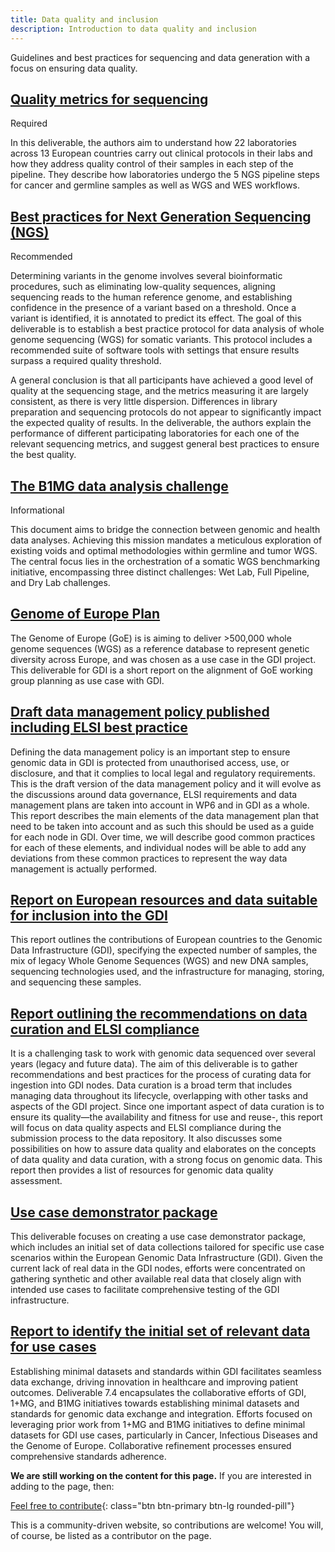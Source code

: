 ```yaml
---
title: Data quality and inclusion
description: Introduction to data quality and inclusion
---
```


Guidelines and best practices for sequencing and data generation with a focus on ensuring data quality.

## [Quality metrics for sequencing](https://zenodo.org/record/4889391#.YXGkS9bMKdY) 
<span class="badge badge-warning">Required<i class="fa-sharp fa-regular fa-star"></i></span>

In this deliverable, the authors aim to understand how 22 laboratories across 13 European countries carry out clinical protocols in their labs and how they address quality control of their samples in each step of the pipeline.  They describe how laboratories undergo the 5 NGS pipeline steps for cancer and germline samples as well as WGS and WES workflows.

## [Best practices for Next Generation Sequencing (NGS)](https://zenodo.org/record/7912923) 
<span class="badge badge-dark">Recommended<i class="fa-solid fa-thumbs-up"></i></span>

Determining variants in the genome involves several bioinformatic procedures, such as eliminating low-quality sequences, aligning sequencing reads to the human reference genome, and establishing confidence in the presence of a variant based on a threshold. Once a variant is identified, it is annotated to predict its effect. The goal of this deliverable is to establish a best practice protocol for data analysis of whole genome sequencing (WGS) for somatic variants. This protocol includes a recommended suite of software tools with settings that ensure results surpass a required quality threshold.

A general conclusion is that all participants have achieved a good level of quality at the sequencing stage, and the metrics measuring it are largely consistent, as there is very little dispersion. Differences in library preparation and sequencing protocols do not appear to significantly impact the expected quality of results. In the deliverable, the authors explain the performance of different participating laboratories for each one of the relevant sequencing metrics, and suggest general best practices to ensure the best quality.

## [The B1MG data analysis challenge](https://zenodo.org/records/10057879)
<span class="badge badge-primary">Informational<i class="fa-sharp fa-solid fa-circle-info"></i></span>

This document aims to bridge the connection between genomic and health data analyses. Achieving this mission mandates a meticulous exploration of existing voids and optimal methodologies within germline and tumor WGS. The central focus lies in the orchestration of a somatic WGS benchmarking initiative, encompassing three distinct challenges: Wet Lab, Full Pipeline, and Dry Lab challenges.

## [Genome of Europe Plan](https://zenodo.org/records/8017856)

The Genome of Europe (GoE) is is aiming to deliver >500,000 whole genome sequences (WGS) as a reference database to represent genetic diversity across Europe, and was chosen as a use case in the GDI project. This deliverable for GDI is a short report on the alignment of GoE working group planning as use case with GDI.


## [Draft data management policy published including ELSI best practice](https://zenodo.org/records/7956612)

Defining the data management policy is an important step to ensure genomic data in GDI is protected from unauthorised access, use, or disclosure, and that it complies to local legal and regulatory requirements. This is the draft version of the data management policy and it will evolve as the discussions around data governance, ELSI requirements and data management plans are taken into account in WP6 and in GDI as a whole. This report describes the main elements of the data management plan that need to be taken into account and as such this should be used as a guide for each node in GDI. Over time, we will describe good common practices for each of these elements, and individual nodes will be able to add any deviations from these common practices to represent the way data management is actually performed. 


## [Report on European resources and data suitable for inclusion into the GDI](https://zenodo.org/records/10887423)

This report outlines the contributions of European countries to the Genomic Data Infrastructure (GDI), specifying the expected number of samples, the mix of legacy Whole Genome Sequences (WGS) and new DNA samples, sequencing technologies used, and the infrastructure for managing, storing, and sequencing these samples.


## [Report outlining the recommendations on data curation and ELSI compliance](https://zenodo.org/records/10723494)

It is a challenging task to work with genomic data sequenced over several years (legacy and future data). The aim of this deliverable is to gather recommendations and best practices for the process of curating data for ingestion into GDI nodes. Data curation is a broad term that includes managing data throughout its lifecycle, overlapping with other tasks and aspects of the GDI project. Since one important aspect of data curation is to ensure its quality—the availability and fitness for use and reuse-, this report will focus on data quality aspects and ELSI compliance during the submission process to the data repository. It also discusses some possibilities on how to assure data quality and elaborates on the concepts of data quality and data curation, with a strong focus on genomic data. This report then provides a list of resources for genomic data quality assessment.


## [Use case demonstrator package](https://zenodo.org/records/11635576)

This deliverable focuses on creating a use case demonstrator package, which includes an initial set of data collections tailored for specific use case scenarios within the European Genomic Data Infrastructure (GDI). Given the current lack of real data in the GDI nodes, efforts were concentrated on gathering synthetic and other available real data that closely align with intended use cases to facilitate comprehensive testing of the GDI infrastructure.


## [Report to identify the initial set of relevant data for use cases](https://zenodo.org/records/10887528)

Establishing minimal datasets and standards within GDI facilitates seamless data exchange, driving innovation in healthcare and improving patient outcomes. Deliverable 7.4 encapsulates the collaborative efforts of GDI, 1+MG, and B1MG initiatives towards establishing minimal datasets and standards for genomic data exchange and integration. Efforts focused on leveraging prior work from 1+MG and B1MG initiatives to define minimal datasets for GDI use cases, particularly in Cancer, Infectious Diseases and the Genome of Europe. Collaborative refinement processes ensured comprehensive standards adherence.



**We are still working on the content for this page.** If you are interested in adding to the page, then:

[Feel free to contribute](how_to_contribute){: class="btn btn-primary btn-lg rounded-pill"}

This is a community-driven website, so contributions are welcome! You will, of course, be listed as a contributor on the page.



